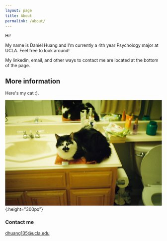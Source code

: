 ```yaml
---
layout: page
title: About
permalink: /about/
---
```

Hi! 

My name is Daniel Huang and I'm currently a 4th year Psychology major at UCLA. 
Feel free to look around!

My linkedin, email, and other ways to contact me are located at the bottom of the page. 

## More information

Here's my cat :). 

![](/images/meowmeow.jpg){:height="300px"}

### Contact me

[dhuang135@ucla.edu](mailto:dhuang135@ucla.edu)